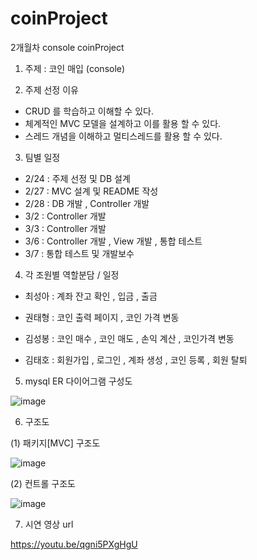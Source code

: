 # coinProject
2개월차 console coinProject


1. 주제 : 코인 매입 (console)


2. 주제 선정 이유
* CRUD 를 학습하고 이해할 수 있다.
* 체계적인 MVC 모델을 설계하고 이를 활용 할 수 있다. 
* 스레드 개념을 이해하고 멀티스레드를 활용 할 수 있다.


3. 팀별 일정

* 2/24 : 주제 선정 및 DB 설계
* 2/27 : MVC 설계 및 README 작성
* 2/28 : DB 개발 , Controller 개발
* 3/2  : Controller 개발
* 3/3  : Controller 개발
* 3/6  : Controller 개발 , View 개발 , 통합 테스트 
* 3/7  : 통합 테스트 및 개발보수


4. 각 조원별 역할분담 / 일정

- 최성아 : 계좌 잔고 확인 , 입금 , 출금

- 권태형 : 코인 출력 페이지 , 코인 가격 변동 

- 김성봉 : 코인 매수 , 코인 매도 , 손익 계산 , 코인가격 변동

- 김태호 : 회원가입 , 로그인 , 계좌 생성 , 코인 등록 , 회원 탈퇴


5. mysql ER 다이어그램 구성도


![image](https://user-images.githubusercontent.com/121651332/223365803-6f65cb96-4969-4c7f-be6c-153b5a7cee8d.png)



6. 구조도


(1) 패키지[MVC] 구조도


![image](https://user-images.githubusercontent.com/121651332/223365905-edfe586c-4cf0-431b-adca-05be380712bd.png)


(2) 컨트롤 구조도

![image](https://user-images.githubusercontent.com/121651332/223366021-ffbcbae9-d505-4af4-b21b-29726c16da13.png)


7. 시연 영상 url


https://youtu.be/qgni5PXgHgU
